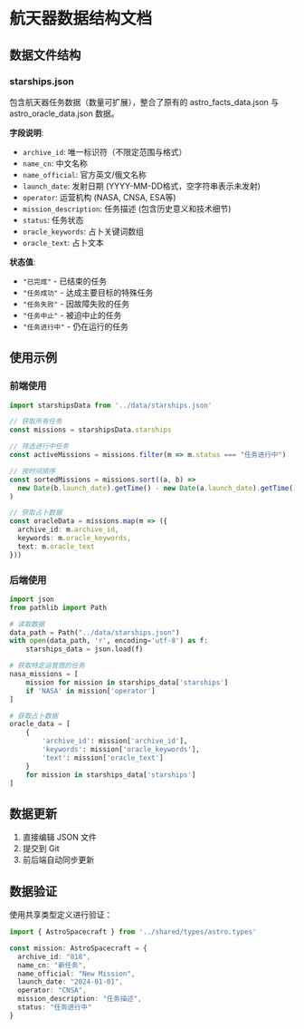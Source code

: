 # 航天器数据结构文档

## 数据文件结构

### starships.json
包含航天器任务数据（数量可扩展），整合了原有的 astro_facts_data.json 与 astro_oracle_data.json 数据。

**字段说明**:
- `archive_id`: 唯一标识符（不限定范围与格式）
- `name_cn`: 中文名称
- `name_official`: 官方英文/俄文名称
- `launch_date`: 发射日期 (YYYY-MM-DD格式，空字符串表示未发射)
- `operator`: 运营机构 (NASA, CNSA, ESA等)
- `mission_description`: 任务描述 (包含历史意义和技术细节)
- `status`: 任务状态
- `oracle_keywords`: 占卜关键词数组
- `oracle_text`: 占卜文本

**状态值**:
- `"已完成"` - 已结束的任务
- `"任务成功"` - 达成主要目标的特殊任务
- `"任务失败"` - 因故障失败的任务
- `"任务中止"` - 被迫中止的任务
- `"任务进行中"` - 仍在运行的任务

## 使用示例

### 前端使用
```typescript
import starshipsData from '../data/starships.json'

// 获取所有任务
const missions = starshipsData.starships

// 筛选进行中任务
const activeMissions = missions.filter(m => m.status === "任务进行中")

// 按时间排序
const sortedMissions = missions.sort((a, b) => 
  new Date(b.launch_date).getTime() - new Date(a.launch_date).getTime()
)

// 获取占卜数据
const oracleData = missions.map(m => ({
  archive_id: m.archive_id,
  keywords: m.oracle_keywords,
  text: m.oracle_text
}))
```

### 后端使用
```python
import json
from pathlib import Path

# 读取数据
data_path = Path("../data/starships.json")
with open(data_path, 'r', encoding='utf-8') as f:
    starships_data = json.load(f)

# 获取特定运营商的任务
nasa_missions = [
    mission for mission in starships_data['starships'] 
    if 'NASA' in mission['operator']
]

# 获取占卜数据
oracle_data = [
    {
        'archive_id': mission['archive_id'],
        'keywords': mission['oracle_keywords'],
        'text': mission['oracle_text']
    }
    for mission in starships_data['starships']
]
```

## 数据更新

1. 直接编辑 JSON 文件
2. 提交到 Git
3. 前后端自动同步更新

## 数据验证

使用共享类型定义进行验证：
```typescript
import { AstroSpacecraft } from '../shared/types/astro.types'

const mission: AstroSpacecraft = {
  archive_id: "018",
  name_cn: "新任务",
  name_official: "New Mission",
  launch_date: "2024-01-01",
  operator: "CNSA",
  mission_description: "任务描述",
  status: "任务进行中"
}
```
